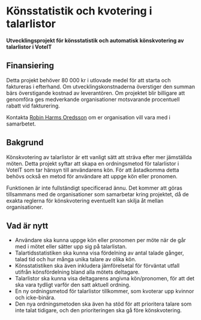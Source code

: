 <script setup>
import ProgressBar from './ProgressBar.vue'
</script>

# Könsstatistik och kvotering i talarlistor

**Utvecklingsprojekt för könsstatistik och automatisk könskvotering av talarlistor i VoteIT**

## Finansiering

Detta projekt behöver 80 000 kr i utlovade medel för att starta och faktureras i efterhand. Om utvecklingskonstnaderna överstiger den summan bärs överstigande kostnad av leverantören. Om projektet blir billigare att genomföra ges medverkande organisationer motsvarande procentuell rabatt vid fakturering.

<ProgressBar :value="20_000" :target="80_000" />

Kontakta [Robin Harms Oredsson](mailto:robin@betahaus.net) om er organisation vill vara med i samarbetet.

## Bakgrund

Könskvotering av talarlistor är ett vanligt sätt att sträva efter mer jämställda möten. Detta projekt syftar att skapa en ordningsmetod för talarlistor i VoteIT som tar hänsyn till användarens kön. För att åstadkomma detta behövs också en metod för användare att uppge kön eller pronomen.

Funktionen är inte fullständigt specificerad ännu. Det kommer att göras tillsammans med de organisationer som samarbetar kring projektet, då de exakta reglerna för könskvotering eventuellt kan skilja åt mellan organisationer.

## Vad är nytt

- Användare ska kunna uppge kön eller pronomen per möte när de går med i mötet eller sätter upp sig på talarlistan.
- Talartidsstatistiken ska kunna visa fördelning av antal talade gånger, talad tid och hur många unika talare av olika kön.
- Könsstatistiken ska även inkludera jämförelsetal för förväntat utfall utifrån könsfördelning bland alla mötets deltagare.
- Talarlistor ska kunna visa deltagarens angivna kön/pronomen, för att det ska vara tydligt varför den satt aktuell ordning.
- En ny ordningsmetod för talarlistor tillkommer, som kvoterar upp kvinnor och icke-binära.
- Den nya ordningsmetoden ska även ha stöd för att prioritera talare som inte talat tidigare, och den prioriteringen ska gå före könskvotering.
